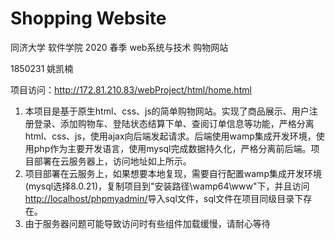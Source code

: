 # Shopping Website

同济大学 软件学院 2020 春季 web系统与技术 购物网站

1850231 姚凯楠

项目访问：<http://172.81.210.83/webProject/html/home.html>

1. 本项目是基于原生html、css、js的简单购物网站。实现了商品展示、用户注册登录、添加购物车、登陆状态结算下单、查阅订单信息等功能，严格分离html、css、js，使用ajax向后端发起请求。后端使用wamp集成开发环境，使用php作为主要开发语言，使用mysql完成数据持久化，严格分离前后端。项目部署在云服务器上，访问地址如上所示。
2. 项目部署在云服务上，如果想要本地复现，需要自行配置wamp集成开发环境(mysql选择8.0.21)，复制项目到"安装路径\wamp64\www"下，并且访问<http://localhost/phpmyadmin/>导入sql文件，sql文件在项目同级目录下存在。
3. 由于服务器问题可能导致访问时有些组件加载缓慢，请耐心等待
